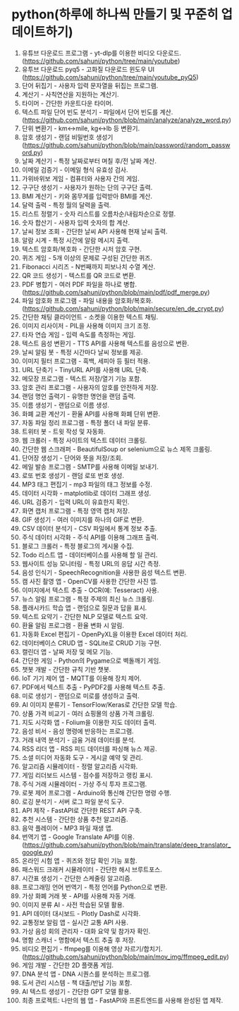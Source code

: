 # python(하루에 하나씩 만들기 및 꾸준히 업데이트하기)

1. 유튜브 다운로드 프로그램 - yt-dlp를 이용한 비디오 다운로드. (https://github.com/sahuni/python/tree/main/youtube)
2. 유투브 다운로드 pyq5 - 고화질 다운로드 윈도우 UI (https://github.com/sahuni/python/tree/main/youtube_pyQ5)
3. 단어 뒤집기 - 사용자 입력 문자열을 뒤집는 프로그램.
4. 계산기 - 사칙연산을 지원하는 계산기.
5. 타이머 - 간단한 카운트다운 타이머.
6. 텍스트 파일 단어 빈도 분석기 - 파일에서 단어 빈도를 계산. (https://github.com/sahuni/python/blob/main/analyze/analyze_word.py)
7. 단위 변환기 - km↔mile, kg↔lb 등 변환기.
8. 암호 생성기 - 랜덤 비밀번호 생성기 (https://github.com/sahuni/python/blob/main/password/random_password.py)
9. 날짜 계산기 - 특정 날짜로부터 며칠 후/전 날짜 계산.
10. 이메일 검증기 - 이메일 형식 유효성 검사.
11. 가위바위보 게임 - 컴퓨터와 사용자 간의 게임.
12. 구구단 생성기 - 사용자가 원하는 단의 구구단 출력.
13. BMI 계산기 - 키와 몸무게를 입력받아 BMI를 계산.
14. 달력 출력 - 특정 월의 달력을 출력.
15. 리스트 정렬기 - 숫자 리스트를 오름차순/내림차순으로 정렬.
16. 숫자 합산기 - 사용자 입력 숫자의 합 계산.
17. 날씨 정보 조회 - 간단한 날씨 API 사용해 현재 날씨 출력.
18. 알람 시계 - 특정 시간에 알람 메시지 출력.
19. 텍스트 암호화/복호화 - 간단한 시저 암호 구현.
20. 퀴즈 게임 - 5개 이상의 문제로 구성된 간단한 퀴즈.
21. Fibonacci 시리즈 - N번째까지 피보나치 수열 계산.
22. QR 코드 생성기 - 텍스트를 QR 코드로 변환.
23. PDF 병합기 - 여러 PDF 파일을 하나로 병합. (https://github.com/sahuni/python/blob/main/pdf/pdf_merge.py)
24. 파일 암호화 프로그램 - 파일 내용을 암호화/복호화.(https://github.com/sahuni/python/blob/main/secure/en_de_crypt.py)
25. 간단한 채팅 클라이언트 - 소켓을 이용한 텍스트 채팅.
26. 이미지 리사이저 - PIL을 사용해 이미지 크기 조정.
27. 타자 연습 게임 - 입력 속도를 측정하는 게임.
28. 텍스트 음성 변환기 - TTS API를 사용해 텍스트를 음성으로 변환.
29. 날씨 알림 봇 - 특정 시간마다 날씨 정보를 제공.
30. 이미지 필터 프로그램 - 흑백, 세피아 등 필터 적용.
31. URL 단축기 - TinyURL API를 사용해 URL 단축.
32. 메모장 프로그램 - 텍스트 저장/열기 기능 포함.
33. 암호 관리 프로그램 - 사용자의 암호를 안전하게 저장.
34. 랜덤 명언 출력기 - 유명한 명언을 랜덤 출력.
35. 이름 생성기 - 랜덤으로 이름 생성.
36. 화폐 교환 계산기 - 환율 API를 사용해 화폐 단위 변환.
37. 자동 파일 정리 프로그램 - 특정 폴더 내 파일 분류.
38. 트위터 봇 - 트윗 작성 및 자동화.
39. 웹 크롤러 - 특정 사이트의 텍스트 데이터 크롤링.
40. 간단한 웹 스크래퍼 - BeautifulSoup or selenium으로 뉴스 제목 크롤링.
41. 단어장 생성기 - 단어와 뜻을 저장/조회.
42. 메일 발송 프로그램 - SMTP를 사용해 이메일 보내기.
43. 로또 번호 생성기 - 랜덤 로또 번호 생성.
44. MP3 태그 편집기 - mp3 파일의 태그 정보를 수정.
45. 데이터 시각화 - matplotlib로 데이터 그래프 생성.
46. URL 검증기 - 입력 URL이 유효한지 확인.
47. 화면 캡처 프로그램 - 특정 영역 캡처 저장.
48. GIF 생성기 - 여러 이미지를 하나의 GIF로 변환.
49. CSV 데이터 분석기 - CSV 파일에서 통계 정보 추출.
50. 주식 데이터 시각화 - 주식 API를 이용해 그래프 출력.
51. 블로그 크롤러 - 특정 블로그의 게시물 수집.
52. Todo 리스트 앱 - 데이터베이스를 사용해 할 일 관리.
53. 웹사이트 성능 모니터링 - 특정 URL의 응답 시간 측정.
54. 음성 인식기 - SpeechRecognition을 사용한 음성 텍스트 변환.
55. 캠 사진 촬영 앱 - OpenCV를 사용한 간단한 사진 앱.
56. 이미지에서 텍스트 추출 - OCR(예: Tesseract) 사용.
57. 뉴스 알림 프로그램 - 특정 주제의 최신 뉴스 크롤링.
58. 플래시카드 학습 앱 - 랜덤으로 질문과 답을 표시.
59. 텍스트 요약기 - 간단한 NLP 모델로 텍스트 요약.
60. 환율 알림 프로그램 - 환율 변화 시 알림.
61. 자동화 Excel 편집기 - OpenPyXL을 이용한 Excel 데이터 처리.
62. 데이터베이스 CRUD 앱 - SQLite로 CRUD 기능 구현.
63. 캘린더 앱 - 날짜 저장 및 메모 기능.
64. 간단한 게임 - Python의 Pygame으로 벽돌깨기 게임.
65. 챗봇 개발 - 간단한 규칙 기반 챗봇.
66. IoT 기기 제어 앱 - MQTT를 이용해 장치 제어.
67. PDF에서 텍스트 추출 - PyPDF2를 사용해 텍스트 추출.
68. 미로 생성기 - 랜덤으로 미로를 생성하고 출력.
69. AI 이미지 분류기 - TensorFlow/Keras로 간단한 모델 학습.
70. 상품 가격 비교기 - 여러 쇼핑몰의 상품 가격 크롤링.
71. 지도 시각화 앱 - Folium을 이용한 지도 데이터 출력.
72. 음성 비서 - 음성 명령에 반응하는 프로그램.
73. 거래 내역 분석기 - 금융 거래 데이터를 분석.
74. RSS 리더 앱 - RSS 피드 데이터를 파싱해 뉴스 제공.
75. 소셜 미디어 자동화 도구 - 게시글 예약 및 관리.
76. 알고리즘 시뮬레이터 - 정렬 알고리즘 시각화.
77. 게임 리더보드 시스템 - 점수를 저장하고 랭킹 표시.
78. 주식 거래 시뮬레이터 - 가상 주식 투자 프로그램.
79. 로봇 제어 프로그램 - Arduino와 통신해 간단한 명령 수행.
80. 로깅 분석기 - 서버 로그 파일 분석 도구.
81. API 제작 - FastAPI로 간단한 REST API 구축.
82. 추천 시스템 - 간단한 상품 추천 알고리즘.
83. 음악 플레이어 - MP3 파일 재생 앱.
84. 번역기 앱 - Google Translate API를 이용. (https://github.com/sahuni/python/blob/main/translate/deep_translator_google.py)
85. 온라인 시험 앱 - 퀴즈와 정답 확인 기능 포함.
86. 패스워드 크래커 시뮬레이터 - 간단한 해시 브루트포스.
87. 시간표 생성기 - 간단한 스케줄링 알고리즘.
88. 프로그래밍 언어 번역기 - 특정 언어를 Python으로 변환.
89. 가상 화폐 거래 봇 - API를 사용해 자동 거래.
90. 이미지 분류 AI - 사전 학습된 모델 활용.
91. API 데이터 대시보드 - Plotly Dash로 시각화.
92. 교통정보 알림 앱 - 실시간 교통 API 사용.
93. 가상 음성 회의 관리자 - 대화 요약 및 참가자 확인.
94. 명함 스캐너 - 명함에서 텍스트 추출 후 저장.
95. 비디오 편집기 - ffmpeg를 이용해 영상 자르기/합치기. (https://github.com/sahuni/python/blob/main/mov_img/ffmpeg_edit.py)
96. 게임 개발 - 간단한 2D 플랫폼 게임.
97. DNA 분석 앱 - DNA 시퀀스를 분석하는 프로그램.
98. 도서 관리 시스템 - 책 대출/반납 기능 포함.
99. AI 텍스트 생성기 - 간단한 GPT 모델 활용.
100. 최종 프로젝트: 나만의 웹 앱 - FastAPI와 프론트엔드를 사용해 완성된 앱 제작.
